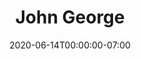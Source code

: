 ---
title: John George
date: 2020-06-14T00:00:00-07:00
tags:
  - eagle
description:
draft: false
---